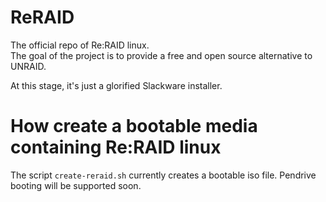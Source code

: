 # ReRAID
The official repo of Re:RAID linux.\
The goal of the project is to provide a free and open source alternative to UNRAID.

At this stage, it's just a glorified Slackware installer.

# How create a bootable media containing Re:RAID linux
The script `create-reraid.sh` currently creates a bootable iso file. Pendrive booting will be supported soon.